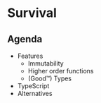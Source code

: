 # Survival

## Agenda

- Features
   - Immutability
   - Higher order functions
   - (Good&#8482;) Types
- TypeScript
- Alternatives
